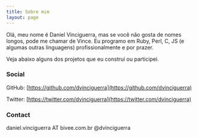 ```yaml
---
title: Sobre mim
layout: page
---
```


Olá, meu nome é Daniel Vinciguerra, mas se você não gosta de nomes longos, pode me chamar de Vince. Eu programo em Ruby,
Perl, C, JS (e algumas outras linguagens) profissionalmente e por prazer.

Veja abaixo alguns dos projetos que eu construí ou participei.


### Social

GitHub: [https://github.com/dvinciguerra](https://github.com/dvinciguerra)

Twitter: [https://twitter.com/dvinciguerra](https://twitter.com/dvinciguerra)

### Contact

daniel.vinciguerra AT bivee.com.br
@dvinciguerra


